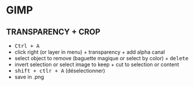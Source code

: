 # GIMP

## TRANSPARENCY + CROP
- <kbd>Ctrl + A</kbd>
- click right (or layer in menu) + transparency + add alpha canal
- select object to remove (baguette magique or select by color) + <kbd>delete</kbd>
- invert selection or select image to keep + cut to selection or content
- <kbd>shift + ctlr + A</kbd> (déselectionner)
- save in .png
